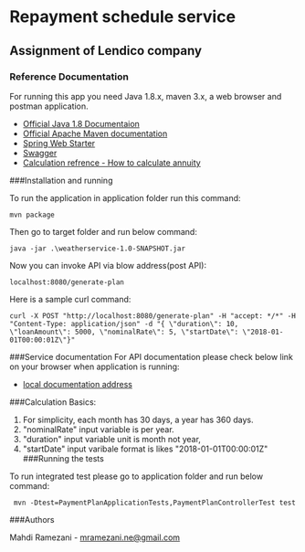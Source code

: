 # Repayment schedule service
## Assignment of Lendico company

### Reference Documentation
For running this app you need Java 1.8.x, maven 3.x, a web browser and postman application.

* [Official Java 1.8 Documentaion](https://docs.oracle.com/javase/8/docs/technotes/guides/install/install_overview.html)
* [Official Apache Maven documentation](https://maven.apache.org/guides/index.html)
* [Spring Web Starter](https://docs.spring.io/spring-boot/docs/{bootVersion}/reference/htmlsingle/#boot-features-developing-web-applications)
* [Swagger](https://swagger.io/docs/)
* [Calculation refrence - How to calculate annuity](https://financeformulas.net/Annuity_Payment_Formula.html)



###Installation and running

To run the application in application folder run this command:

    mvn package 
Then go to target folder and run below command:

    java -jar .\weatherservice-1.0-SNAPSHOT.jar 
Now you can invoke API via blow address(post API):

    localhost:8080/generate-plan
Here is a sample curl command:

    curl -X POST "http://localhost:8080/generate-plan" -H "accept: */*" -H "Content-Type: application/json" -d "{ \"duration\": 10, \"loanAmount\": 5000, \"nominalRate\": 5, \"startDate\": \"2018-01-01T00:00:01Z\"}"

###Service documentation
For API documentation please check below link on your browser when application is running:
* [local documentation address](http://localhost:8080/swagger-ui.html)

###Calculation Basics:
1. For simplicity, each month has 30 days, a year has 360 days.
2. "nominalRate" input variable is per year. 
3. "duration" input variable unit is month not year,
4. "startDate" input varibale format is likes "2018-01-01T00:00:01Z"
###Running the tests

To run integrated test please go to application folder and run below command:

     mvn -Dtest=PaymentPlanApplicationTests,PaymentPlanControllerTest test 

###Authors

Mahdi Ramezani - mramezani.ne@gmail.com
 